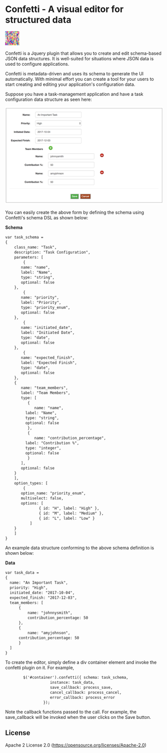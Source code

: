<h1>Confetti - A visual editor for structured data</h1>

![alt text](confetti.jpg "Confetti")

Confetti is a Jquery plugin that allows you to create and edit schema-based JSON data structures. It is well-suited for situations where JSON data is used to configure  applications.

Confetti is metadata-driven and uses its schema to generate the UI automatically.  With minimal effort you can create a tool for your users to start creating and editing your application's configuration data.

Suppose you have a task-management application and have a task configuration data structure as seen here:

![ScreenShot](task_editor.png)

You can easily create the above form by defining the schema using Confetti's schema DSL as shown below:

__Schema__

```
var task_schema =
{
    class_name: "Task",
    description: "Task Configuration",
    parameters: [
        {
	   name: "name",
	   label: "Name",
	   type: "string",
	   optional: false
	},
        {
	   name: "priority",
	   label: "Priority",
	   type: "priority_enum",
	   optional: false
	},
        {
	   name: "initiated_date",
	   label: "Initiated Date",
	   type: "date",
	   optional: false
	},
        {
	   name: "expected_finish",
	   label: "Expected Finish",
	   type: "date",
	   optional: false
	},
	{
	   name: "team_members",
	   label: "Team Members",
	   type: [
   	      {
	         name: "name",
		 label: "Name",
		 type: "string",
		 optional: false
	      },
   	      {
	         name: "contribution_percentage",
		 label: "Contribution %",
		 type: "integer",
		 optional: false
	      }
	   ],
	   optional: false
	}
    ],
    option_types: [
        {
	   option_name: "priority_enum",
	   multiselect: false,
	   options: [
               { id: "H", label: "High" },
               { id: "M", label: "Medium" },
               { id: "L", label: "Low" }
           ]
	}
    ]
}
```
An example data structure conforming to the above schema definition is shown below:

__Data__

```
var task_data = 
{
  name: "An Important Task",
  priority: "High",
  initiated_date: "2017-10-04",
  expected_finish: "2017-12-03",
  team_members: [
      {
          name: "johnnysmith",
          contribution_percentage: 50
      },
      {
          name: "amyjohnson",
	  contribution_percentage: 50
      }      
  ]
}
```

To create the editor, simply define a div container element and invoke the confetti plugin on it. For example,

```
        $('#container').confetti({ schema: task_schema,
				    instance: task_data,
				    save_callback: process_save,
				    cancel_callback: process_cancel,
				    error_callback: process_error
				 });
```

Note the callback functions passed to the call. For example, the save_callback will be invoked when the user clicks on the Save button.

License
-------
Apache 2 License 2.0 (https://opensource.org/licenses/Apache-2.0)